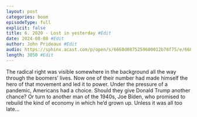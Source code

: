```yaml
---
layout: post
categories: boom
episodeType: full
explicit: false
title: 6. 2020 - Lost in yesterday #Edit
date: 2024-08-08 #Edit
author: John Prideaux #Edit
audio: https://sphinx.acast.com/p/open/s/6660d0875259600012b78f75/e/668525414cb273e461739898/media.mp3?tk=eyJ1aWQiOiJjb252ZXJzaW9uLXRlYW0iLCJ0ayI6IlFteG5NaFRRIiwiYWRzIjpmYWxzZSwic3BvbnMiOmZhbHNlLCJ0IjoiMmU4NGUwODYtMDJlNS00YzgxLWJmNDAtNTg3OWRlZTliOWZkIiwiaW4iOiJodHRwczovL2F0ZWFtLXBlZ2FzdXMtcHVibGljLWJ1Y2tldC1zdGFnaW5nLnMzLWV1LXdlc3QtMS5hbWF6b25hd3MuY29tL2F1ZGlvL2ludHJvX2VtcHR5Lm1wMyIsIm91dCI6Imh0dHBzOi8vYXRlYW0tcGVnYXN1cy1wdWJsaWMtYnVja2V0LXN0YWdpbmcuczMtZXUtd2VzdC0xLmFtYXpvbmF3cy5jb20vYXVkaW8vb3V0cm9fZW1wdHkubXAzIiwic3RhdHVzIjoicHJpdmF0ZSJ9&sig=CbUqNABKLM99k3lyLdT7Fp_AxAYcApAP--KuEgtqGFw #Edit
length: 3050 #Edit
---
```

The radical right was visible somewhere in the background all the way through the boomers’ lives. Now one of their number had made himself the hero of that movement and led it to power. Under the pressure of a pandemic, Americans had a choice. Should they give Donald Trump another chance? Or turn to another man of the 1940s, Joe Biden, who promised to rebuild the kind of economy in which he’d grown up. Unless it was all too late...